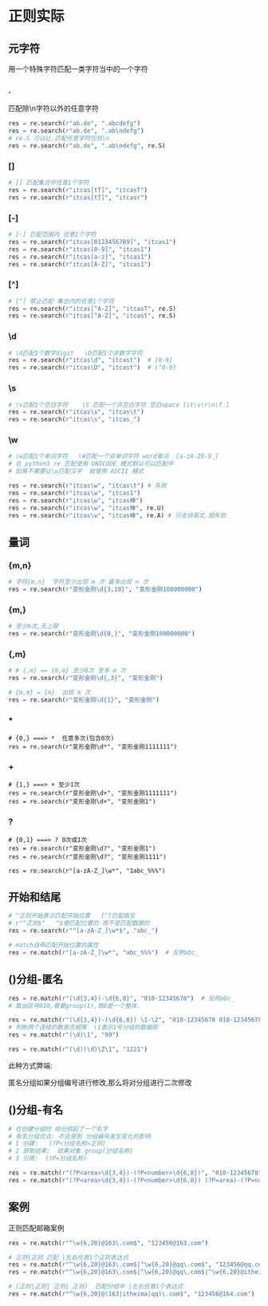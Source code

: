 # 正则实际

## 元字符

用一个特殊字符匹配一类字符当中的一个字符

### .

匹配除\n字符以外的任意字符

```python
res = re.search(r"ab.de", ".abcdefg")
res = re.search(r"ab.de", ".ab\ndefg")
# re.S 可以让.匹配任意字符包括\n
res = re.search(r"ab.de", ".ab\ndefg", re.S)
```

### []

```python
# [] 匹配集合中任意1个字符
res = re.search(r"itcas[tT]", "itcasT")
res = re.search(r"itcas[tT]", "itcasr")
```

### [-]

```python
# [-] 匹配范围内 任意1个字符
res = re.search(r"itcas[0123456789]", "itcas1")
res = re.search(r"itcas[0-9]", "itcas1")
res = re.search(r"itcas[a-z]", "itcas1")
res = re.search(r"itcas[A-Z]", "itcas1")
```

### [^]

```python
# [^] 禁止匹配 集合内的任意1个字符
res = re.search(r"itcas[^A-Z]", "itcasT", re.S)
res = re.search(r"itcas[^A-Z]", "itcast", re.S)
```

### \d

```python
# \d匹配1个数字digit   \D匹配1个非数字字符
res = re.search(r"itcas\d", "itcast")  # [0-9]
res = re.search(r"itcas\D", "itcast")  # [^0-9]
```

### \s

```python
# \s匹配1个空白字符    \S 匹配一个非空白字符 空白space [\t\v\r\n\f ]
res = re.search(r"itcas\s", "itcas\t")
res = re.search(r"itcas\s", "itcas_")
```

### \w

```python
# \w匹配1个单词字符   \W匹配一个非单词字符 word单词  [a-zA-Z0-9_]
# 在 python3 re 匹配使用 UNICODE 模式默认可以匹配中
# 如果不需要让\w匹配汉字  就使用 ASCII 模式

res = re.search(r"itcas\w", "itcas\t") # 失败
res = re.search(r"itcas\w", "itcas1")
res = re.search(r"itcas\w", "itcas棒")
res = re.search(r"itcas\w", "itcas棒", re.U)
res = re.search(r"itcas\w", "itcas棒", re.A) # 只支持英文,故失败
```

## 量词

### {m,n}

```python
# 字符{m,n}  字符至少出现 m 次 最多出现 n 次
res = re.search(r"变形金刚\d{3,10}", "变形金刚100000000")
```

### {m,}

```python
# 至少m次,无上限
res = re.search(r"变形金刚\d{0,}", "变形金刚100000000")
```

### {,m}

```python
# # {,m} == {0,m} 至少0次 至多 m 次
res = re.search(r"变形金刚\d{,3}", "变形金刚")
```
```python
# {m,m} = {m}  出现 m 次
res = re.search(r"变形金刚\d{1}", "变形金刚")
```
### *
```
# {0,} ===> *  任意多次(包含0次)
res = re.search(r"变形金刚\d*", "变形金刚1111111")
```
### +
```
# {1,} ===> + 至少1次
res = re.search(r"变形金刚\d+", "变形金刚1111111")
res = re.search(r"变形金刚\d+", "变形金刚1")
```
### ?
```
# {0,1} ===> ? 0次或1次
res = re.search(r"变形金刚\d?", "变形金刚1")
res = re.search(r"变形金刚\d?", "变形金刚1111")

res = re.search(r"[a-zA-Z_]\w*", "1abc_%%%")

```

## 开始和结尾

```python
# ^正则开始表示匹配开始位置   [^]匹配取反
# r"^正则$"   ^$使匹配位置的 而不是匹配数据的
res = re.search(r"^[a-zA-Z_]\w*$", "abc_")

# match自带匹配开始位置的属性
res = re.match(r"[a-zA-Z_]\w*", "abc_%%%")  # 反例abc_
```

## ()分组-匿名

```python
res = re.match(r"(\d{3,4})-\d{6,8}", "010-12345678")  # 反例abc_
# 取出区号010,需要group(1),取0是一个整体.

res = re.match(r"(\d{3,4})-(\d{6,8}) \1-\2", "010-12345678 010-12345678")
# 判断两个连续的数是否相等  \1表示1号分组的数据即
res = re.match(r"(\d)\1", "99")

res = re.match(r"(\d)(\d)\2\1", "1221")
```

此种方式弊端:

匿名分组如果分组编号进行修改,那么将对分组进行二次修改

## ()分组-有名

```python
# 在创建分组时 给分组起了一个名字
# 有名分组优点: 不会受到 分组编号发生变化的影响
# 1 创建:   (?P<分组名称>正则)
# 2 获取结果:  结果对象.group(分组名称)
# 3 引用:  (?P=分组名称)

res = re.match(r"(?P<area>\d{3,4})-(?P<number>\d{6,8})", "010-12345678")  # 反例abc_
res = re.match(r"(?P<area>\d{3,4})-(?P<number>\d{6,8}) (?P=area)-(?P=number)", "010-12345678 010-12345678")  # 反例abc_
```

## 案例

正则匹配邮箱案例

```python
res = re.match(r"^\w{6,20}@163\.com$", "123456@163.com")

# 正则|正则 匹配 |左右任意1个正则表达式
res = re.match(r"^\w{6,20}@163\.com$|^\w{6,20}@qq\.com$", "123456@qq.com")
res = re.match(r"^\w{6,20}@163\.com$|^\w{6,20}@qq\.com$|^\w{6,20}@itheima\.com$", "123456@itheima.com")

# (正则|正则| 正则| 正则)  匹配分组中 |左右任意1个表达式
res = re.match(r"^\w{6,20}@(163|itheima|qq)\.com$", "123456@164.com")
```


